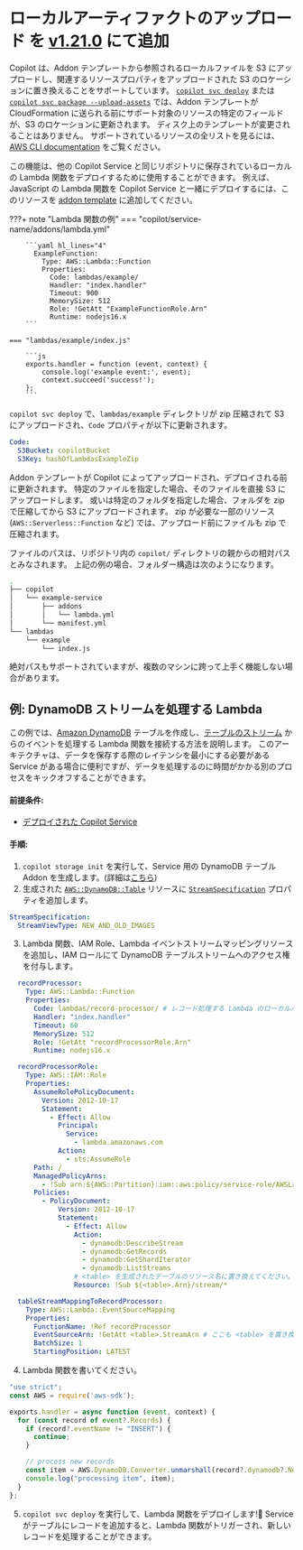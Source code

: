 # ローカルアーティファクトのアップロード <span class="version" >を [v1.21.0](../../../blogs/release-v121.ja.md) にて追加</span>

Copilot は、Addon テンプレートから参照されるローカルファイルを S3 にアップロードし、関連するリソースプロパティをアップロードされた S3 のロケーションに置き換えることをサポートしています。
[`copilot svc deploy`](../../commands/svc-deploy.ja.md) または [`copilot svc package --upload-assets`](../../commands/svc-package.ja.md) では、Addon テンプレートが CloudFormation に送られる前にサポート対象のリソースの特定のフィールドが、S3 のロケーションに更新されます。
ディスク上のテンプレートが変更されることはありません。
サポートされているリソースの全リストを見るには、[AWS CLI documentation](https://awscli.amazonaws.com/v2/documentation/api/latest/reference/cloudformation/package.html) をご覧ください。

この機能は、他の Copilot Service と同じリポジトリに保存されているローカルの Lambda 関数をデプロイするために使用することができます。
例えば、JavaScript の Lambda 関数を Copilot Service と一緒にデプロイするには、このリソースを [addon template](./modeling.ja.md) に追加してください。

???+ note "Lambda 関数の例"
    === "copilot/service-name/addons/lambda.yml"

        ```yaml hl_lines="4"
          ExampleFunction:
            Type: AWS::Lambda::Function
            Properties:
              Code: lambdas/example/
              Handler: "index.handler"
              Timeout: 900
              MemorySize: 512
              Role: !GetAtt "ExampleFunctionRole.Arn"
              Runtime: nodejs16.x
        ```
    
    === "lambdas/example/index.js"

        ```js
        exports.handler = function (event, context) {
	        console.log('example event:', event);
	        context.succeed('success!');
        };
        ```

`copilot svc deploy` で、`lambdas/example` ディレクトリが zip 圧縮されて S3 にアップロードされ、`Code` プロパティが以下に更新されます。
```yaml
Code:
  S3Bucket: copilotBucket
  S3Key: hashOfLambdasExampleZip
```
Addon テンプレートが Copilot によってアップロードされ、デプロイされる前に更新されます。
特定のファイルを指定した場合、そのファイルを直接 S3 にアップロードします。
或いは特定のフォルダを指定した場合、フォルダを zip で圧縮してから S3 にアップロードされます。
zip が必要な一部のリソース (`AWS::Serverless::Function` など) では、アップロード前にファイルも zip で圧縮されます。

ファイルのパスは、リポジトリ内の `copilot/` ディレクトリの親からの相対パスとみなされます。
上記の例の場合、フォルダー構造は次のようになります。
```bash
.
├── copilot
│   └── example-service
│       ├── addons
│       │   └── lambda.yml
│       └── manifest.yml
└── lambdas
    └── example
        └── index.js
```
絶対パスもサポートされていますが、複数のマシンに跨って上手く機能しない場合があります。

## 例: DynamoDB ストリームを処理する Lambda
この例では、[Amazon DynamoDB](https://aws.amazon.com/jp/dynamodb/) テーブルを作成し、[テーブルのストリーム](https://docs.aws.amazon.com/ja_jp/amazondynamodb/latest/developerguide/Streams.html) からのイベントを処理する Lambda 関数を接続する方法を説明します。
このアーキテクチャは、データを保存する際のレイテンシを最小にする必要がある Service がある場合に便利ですが、データを処理するのに時間がかかる別のプロセスをキックオフすることができます。


#### 前提条件:
- [デプロイされた Copilot Service](../../concepts/services.ja.md)

#### 手順:

1. `copilot storage init`  を実行して、Service 用の DynamoDB テーブル Addon を生成します。(詳細は[こちら](../storage.ja.md))
2. 生成された [`AWS::DynamoDB::Table`](https://docs.aws.amazon.com/ja_jp/AWSCloudFormation/latest/UserGuide/aws-resource-dynamodb-table.html) リソースに [`StreamSpecification`](https://docs.aws.amazon.com/ja_jp/AWSCloudFormation/latest/UserGuide/aws-resource-dynamodb-table.html#cfn-dynamodb-table-streamspecification) プロパティを追加します。
  ```yaml title="copilot/service-name/addons/ddb.yml"
  StreamSpecification:
    StreamViewType: NEW_AND_OLD_IMAGES
  ```
3. Lambda 関数、IAM Role、Lambda イベントストリームマッピングリソースを追加し、IAM ロールにて DynamoDB テーブルストリームへのアクセス権を付与します。
  ```yaml title="copilot/service-name/addons/ddb.yml" hl_lines="4 37 43"
    recordProcessor:
      Type: AWS::Lambda::Function
      Properties:
        Code: lambdas/record-processor/ # レコード処理する Lambda のローカルパス
        Handler: "index.handler"
        Timeout: 60
        MemorySize: 512
        Role: !GetAtt "recordProcessorRole.Arn"
        Runtime: nodejs16.x

    recordProcessorRole:
      Type: AWS::IAM::Role
      Properties:
        AssumeRolePolicyDocument:
          Version: 2012-10-17
          Statement:
            - Effect: Allow
              Principal:
                Service:
                  - lambda.amazonaws.com
              Action:
                - sts:AssumeRole
        Path: /
        ManagedPolicyArns:
          - !Sub arn:${AWS::Partition}:iam::aws:policy/service-role/AWSLambdaBasicExecutionRole
        Policies:
          - PolicyDocument:
              Version: 2012-10-17
              Statement:
                - Effect: Allow
                  Action:
                    - dynamodb:DescribeStream
                    - dynamodb:GetRecords
                    - dynamodb:GetShardIterator
                    - dynamodb:ListStreams
                  # <table> を生成されたテーブルのリソース名に置き換えてください。
                  Resource: !Sub ${<table>.Arn}/stream/*

    tableStreamMappingToRecordProcessor:
      Type: AWS::Lambda::EventSourceMapping
      Properties:
        FunctionName: !Ref recordProcessor
        EventSourceArn: !GetAtt <table>.StreamArn # ここも <table> を置き換えてください。
        BatchSize: 1
        StartingPosition: LATEST
  ```
4. Lambda 関数を書いてください。
  ```js title="lambdas/record-processor/index.js"
  "use strict";
  const AWS = require('aws-sdk');

  exports.handler = async function (event, context) {
    for (const record of event?.Records) {
      if (record?.eventName != "INSERT") {
        continue;
      }

      // process new records
      const item = AWS.DynamoDB.Converter.unmarshall(record?.dynamodb?.NewImage);
      console.log("processing item", item);
    }
  };
  ```
5. `copilot svc deploy` を実行して、Lambda 関数をデプロイします!🎉
 Service がテーブルにレコードを追加すると、Lambda 関数がトリガーされ、新しいレコードを処理することができます。